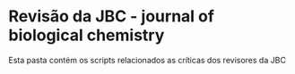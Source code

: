 # Revisão da JBC - journal of biological chemistry

Esta pasta contém os scripts relacionados as críticas dos revisores da JBC